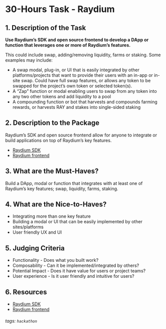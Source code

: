 # 30-Hours Task - Raydium

## 1. Description of the Task

**Use Raydium’s SDK and open source frontend to develop a DApp or function that leverages one or more of Raydium’s features.**

This could include swap, adding/removing liquidity, farms or staking. Some examples may include:
  - A swap modal, plug-in, or UI that is easily integrated by other platforms/projects that want to provide their users with an in-app or in-site swap. Could have full swap features, or allows any token to be swapped for the project’s own token or selected token(s). 
  - A “Zap” function or modal enabling users to swap from any token into any two other tokens and add liquidity to a pool
  - A compounding function or bot that harvests and compounds farming rewards, or harvests RAY and stakes into single-sided staking

## 2. Description to the Package

Raydium’s SDK and open source frontend allow for anyone to integrate or build applications on top of Raydium’s key features. 
- [Raydium SDK](https://github.com/raydium-io/raydium-sdk)
- [Raydium frontend](https://github.com/raydium-io/raydium-frontend)

## 3. What are the Must-Haves?

Build a DApp, modal or function that integrates with at least one of Raydium’s key features; swap, liquidity, farms, staking.

## 4. What are the Nice-to-Haves?

- Integrating more than one key feature
- Building a modal or UI that can be easily implemented by other sites/platforms
- User friendly UX and UI

## 5. **Judging Criteria**

- Functionality - Does what you built work?
- Composability - Can it be implemented/integrated by others?
- Potential Impact - Does it have value for users or project teams?
- User experience - Is it user friendly and intuitive for users?

## 6. Resources

- [Raydium SDK](https://github.com/raydium-io/raydium-sdk)
- [Raydium frontend](https://github.com/raydium-io/raydium-frontend)

<!-- - https://docs.google.com/document/d/1J3MHCzAlsHEvW76LMhNngTInDcjNEMwllf1l2YdofMk/edit -->

###### tags: `hackathon`
